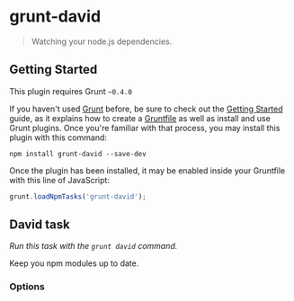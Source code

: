# grunt-david

> Watching your node.js dependencies.



## Getting Started
This plugin requires Grunt `~0.4.0`

If you haven't used [Grunt](http://gruntjs.com/) before, be sure to check out the [Getting Started](http://gruntjs.com/getting-started) guide, as it explains how to create a [Gruntfile](http://gruntjs.com/sample-gruntfile) as well as install and use Grunt plugins. Once you're familiar with that process, you may install this plugin with this command:

```shell
npm install grunt-david --save-dev
```

Once the plugin has been installed, it may be enabled inside your Gruntfile with this line of JavaScript:

```js
grunt.loadNpmTasks('grunt-david');
```




## David task
_Run this task with the `grunt david` command._

Keep you npm modules up to date.
### Options

